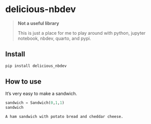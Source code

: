 delicious-nbdev
================

<!-- WARNING: THIS FILE WAS AUTOGENERATED! DO NOT EDIT! -->

<div>

> **Not a useful library**
>
> This is just a place for me to play around with python, jupyter
> notebook, nbdev, quarto, and pypi.

</div>

## Install

``` sh
pip install delicious_nbdev
```

## How to use

It’s very easy to make a sandwich.

``` python
sandwich = Sandwich(0,1,1)
sandwich
```

    A ham sandwich with potato bread and cheddar cheese.
